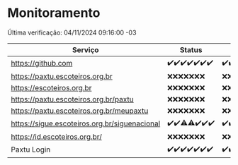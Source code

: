# Monitoramento

Última verificação: 04/11/2024 09:16:00 -03

|Serviço|Status|Últimas 24h|
|---|---|---|
|https://github.com|<span title="2024-10-28: OK=23">✔️</span><span title="2024-10-29: OK=23">✔️</span><span title="2024-10-30: OK=22">✔️</span><span title="2024-10-31: OK=23">✔️</span><span title="2024-11-01: OK=23">✔️</span><span title="2024-11-02: OK=23">✔️</span><span title="2024-11-03: OK=12">✔️</span>|<span title="03/11/2024 10:13:00 -03 : 200">✔️</span><span title="03/11/2024 11:07:00 -03 : 200">✔️</span><span title="03/11/2024 12:07:00 -03 : 200">✔️</span><span title="03/11/2024 13:09:00 -03 : 200">✔️</span><span title="03/11/2024 14:06:00 -03 : 200">✔️</span><span title="03/11/2024 15:10:00 -03 : 200">✔️</span><span title="03/11/2024 16:05:00 -03 : 200">✔️</span><span title="03/11/2024 17:08:00 -03 : 200">✔️</span><span title="03/11/2024 18:07:00 -03 : 200">✔️</span><span title="03/11/2024 19:07:00 -03 : 200">✔️</span><span title="03/11/2024 20:09:00 -03 : 200">✔️</span><span title="03/11/2024 21:42:00 -03 : 200">✔️</span><span title="03/11/2024 23:13:00 -03 : 200">✔️</span><span title="04/11/2024 00:19:00 -03 : 200">✔️</span><span title="04/11/2024 01:10:00 -03 : 200">✔️</span><span title="04/11/2024 02:09:00 -03 : 200">✔️</span><span title="04/11/2024 03:13:00 -03 : 200">✔️</span><span title="04/11/2024 04:08:00 -03 : 200">✔️</span><span title="04/11/2024 05:12:00 -03 : 200">✔️</span><span title="04/11/2024 06:10:00 -03 : 200">✔️</span><span title="04/11/2024 07:09:00 -03 : 200">✔️</span><span title="04/11/2024 08:08:00 -03 : 200">✔️</span><span title="04/11/2024 09:16:00 -03 : 200">✔️</span>|
|https://paxtu.escoteiros.org.br|<span title="2024-10-28: Falhas=23">❌</span><span title="2024-10-29: Falhas=23">❌</span><span title="2024-10-30: Falhas=22">❌</span><span title="2024-10-31: Falhas=23">❌</span><span title="2024-11-01: Falhas=23">❌</span><span title="2024-11-02: Falhas=23">❌</span><span title="2024-11-03: Falhas=12">❌</span>|<span title="03/11/2024 10:13:00 -03 : 403">❌</span><span title="03/11/2024 11:07:00 -03 : 403">❌</span><span title="03/11/2024 12:07:00 -03 : 403">❌</span><span title="03/11/2024 13:09:00 -03 : 403">❌</span><span title="03/11/2024 14:06:00 -03 : 403">❌</span><span title="03/11/2024 15:10:00 -03 : 403">❌</span><span title="03/11/2024 16:05:00 -03 : 403">❌</span><span title="03/11/2024 17:08:00 -03 : 403">❌</span><span title="03/11/2024 18:07:00 -03 : 403">❌</span><span title="03/11/2024 19:07:00 -03 : 403">❌</span><span title="03/11/2024 20:09:00 -03 : 403">❌</span><span title="03/11/2024 21:42:00 -03 : 403">❌</span><span title="03/11/2024 23:13:00 -03 : 403">❌</span><span title="04/11/2024 00:19:00 -03 : 403">❌</span><span title="04/11/2024 01:10:00 -03 : 403">❌</span><span title="04/11/2024 02:09:00 -03 : 403">❌</span><span title="04/11/2024 03:13:00 -03 : 403">❌</span><span title="04/11/2024 04:08:00 -03 : 403">❌</span><span title="04/11/2024 05:12:00 -03 : 403">❌</span><span title="04/11/2024 06:10:00 -03 : 403">❌</span><span title="04/11/2024 07:09:00 -03 : 403">❌</span><span title="04/11/2024 08:08:00 -03 : 403">❌</span><span title="04/11/2024 09:16:00 -03 : 403">❌</span>|
|https://escoteiros.org.br|<span title="2024-10-28: Falhas=23">❌</span><span title="2024-10-29: Falhas=23">❌</span><span title="2024-10-30: Falhas=22">❌</span><span title="2024-10-31: Falhas=23">❌</span><span title="2024-11-01: Falhas=23">❌</span><span title="2024-11-02: Falhas=23">❌</span><span title="2024-11-03: Falhas=12">❌</span>|<span title="03/11/2024 10:13:00 -03 : 403">❌</span><span title="03/11/2024 11:07:00 -03 : 403">❌</span><span title="03/11/2024 12:07:00 -03 : 403">❌</span><span title="03/11/2024 13:09:00 -03 : 403">❌</span><span title="03/11/2024 14:06:00 -03 : 403">❌</span><span title="03/11/2024 15:10:00 -03 : 403">❌</span><span title="03/11/2024 16:05:00 -03 : 403">❌</span><span title="03/11/2024 17:08:00 -03 : 403">❌</span><span title="03/11/2024 18:07:00 -03 : 403">❌</span><span title="03/11/2024 19:07:00 -03 : 403">❌</span><span title="03/11/2024 20:09:00 -03 : 403">❌</span><span title="03/11/2024 21:42:00 -03 : 403">❌</span><span title="03/11/2024 23:13:00 -03 : 403">❌</span><span title="04/11/2024 00:19:00 -03 : 403">❌</span><span title="04/11/2024 01:10:00 -03 : 403">❌</span><span title="04/11/2024 02:09:00 -03 : 403">❌</span><span title="04/11/2024 03:13:00 -03 : 403">❌</span><span title="04/11/2024 04:08:00 -03 : 403">❌</span><span title="04/11/2024 05:12:00 -03 : 403">❌</span><span title="04/11/2024 06:10:00 -03 : 403">❌</span><span title="04/11/2024 07:09:00 -03 : 403">❌</span><span title="04/11/2024 08:08:00 -03 : 403">❌</span><span title="04/11/2024 09:16:00 -03 : 403">❌</span>|
|https://paxtu.escoteiros.org.br/paxtu|<span title="2024-10-28: Falhas=23">❌</span><span title="2024-10-29: Falhas=23">❌</span><span title="2024-10-30: Falhas=22">❌</span><span title="2024-10-31: Falhas=23">❌</span><span title="2024-11-01: Falhas=23">❌</span><span title="2024-11-02: Falhas=23">❌</span><span title="2024-11-03: Falhas=12">❌</span>|<span title="03/11/2024 10:13:00 -03 : 403">❌</span><span title="03/11/2024 11:07:00 -03 : 403">❌</span><span title="03/11/2024 12:07:00 -03 : 403">❌</span><span title="03/11/2024 13:09:00 -03 : 403">❌</span><span title="03/11/2024 14:06:00 -03 : 403">❌</span><span title="03/11/2024 15:10:00 -03 : 403">❌</span><span title="03/11/2024 16:05:00 -03 : 403">❌</span><span title="03/11/2024 17:08:00 -03 : 403">❌</span><span title="03/11/2024 18:07:00 -03 : 403">❌</span><span title="03/11/2024 19:07:00 -03 : 403">❌</span><span title="03/11/2024 20:09:00 -03 : 403">❌</span><span title="03/11/2024 21:42:00 -03 : 403">❌</span><span title="03/11/2024 23:13:00 -03 : 403">❌</span><span title="04/11/2024 00:19:00 -03 : 403">❌</span><span title="04/11/2024 01:10:00 -03 : 403">❌</span><span title="04/11/2024 02:09:00 -03 : 403">❌</span><span title="04/11/2024 03:13:00 -03 : 403">❌</span><span title="04/11/2024 04:08:00 -03 : 403">❌</span><span title="04/11/2024 05:12:00 -03 : 403">❌</span><span title="04/11/2024 06:10:00 -03 : 403">❌</span><span title="04/11/2024 07:09:00 -03 : 403">❌</span><span title="04/11/2024 08:08:00 -03 : 403">❌</span><span title="04/11/2024 09:16:00 -03 : 403">❌</span>|
|https://paxtu.escoteiros.org.br/meupaxtu|<span title="2024-10-28: Falhas=23">❌</span><span title="2024-10-29: Falhas=23">❌</span><span title="2024-10-30: Falhas=22">❌</span><span title="2024-10-31: Falhas=23">❌</span><span title="2024-11-01: Falhas=23">❌</span><span title="2024-11-02: Falhas=23">❌</span><span title="2024-11-03: Falhas=12">❌</span>|<span title="03/11/2024 10:13:00 -03 : 403">❌</span><span title="03/11/2024 11:07:00 -03 : 403">❌</span><span title="03/11/2024 12:07:00 -03 : 403">❌</span><span title="03/11/2024 13:09:00 -03 : 403">❌</span><span title="03/11/2024 14:06:00 -03 : 403">❌</span><span title="03/11/2024 15:10:00 -03 : 403">❌</span><span title="03/11/2024 16:05:00 -03 : 403">❌</span><span title="03/11/2024 17:08:00 -03 : 403">❌</span><span title="03/11/2024 18:07:00 -03 : 403">❌</span><span title="03/11/2024 19:07:00 -03 : 403">❌</span><span title="03/11/2024 20:09:00 -03 : 403">❌</span><span title="03/11/2024 21:42:00 -03 : 403">❌</span><span title="03/11/2024 23:13:00 -03 : 403">❌</span><span title="04/11/2024 00:19:00 -03 : 403">❌</span><span title="04/11/2024 01:10:00 -03 : 403">❌</span><span title="04/11/2024 02:09:00 -03 : 403">❌</span><span title="04/11/2024 03:13:00 -03 : 403">❌</span><span title="04/11/2024 04:09:00 -03 : 403">❌</span><span title="04/11/2024 05:12:00 -03 : 403">❌</span><span title="04/11/2024 06:10:00 -03 : 403">❌</span><span title="04/11/2024 07:09:00 -03 : 403">❌</span><span title="04/11/2024 08:08:00 -03 : 403">❌</span><span title="04/11/2024 09:16:00 -03 : 403">❌</span>|
|https://sigue.escoteiros.org.br/siguenacional|<span title="2024-10-28: OK=23">✔️</span><span title="2024-10-29: OK=23">✔️</span><span title="2024-10-30: OK=21, Falhas=1">⚠️</span><span title="2024-10-31: OK=22, Falhas=1">⚠️</span><span title="2024-11-01: OK=23">✔️</span><span title="2024-11-02: OK=23">✔️</span><span title="2024-11-03: OK=12">✔️</span>|<span title="03/11/2024 10:13:00 -03 : 200">✔️</span><span title="03/11/2024 11:07:00 -03 : 200">✔️</span><span title="03/11/2024 12:07:00 -03 : 200">✔️</span><span title="03/11/2024 13:09:00 -03 : 200">✔️</span><span title="03/11/2024 14:06:00 -03 : 200">✔️</span><span title="03/11/2024 15:10:00 -03 : 200">✔️</span><span title="03/11/2024 16:05:00 -03 : 200">✔️</span><span title="03/11/2024 17:08:00 -03 : 200">✔️</span><span title="03/11/2024 18:07:00 -03 : 200">✔️</span><span title="03/11/2024 19:07:00 -03 : 200">✔️</span><span title="03/11/2024 20:09:00 -03 : 0">❌</span><span title="03/11/2024 21:42:00 -03 : 200">✔️</span><span title="03/11/2024 23:13:00 -03 : 200">✔️</span><span title="04/11/2024 00:19:00 -03 : 200">✔️</span><span title="04/11/2024 01:10:00 -03 : 200">✔️</span><span title="04/11/2024 02:09:00 -03 : 200">✔️</span><span title="04/11/2024 03:13:00 -03 : 200">✔️</span><span title="04/11/2024 04:09:00 -03 : 200">✔️</span><span title="04/11/2024 05:12:00 -03 : 200">✔️</span><span title="04/11/2024 06:10:00 -03 : 200">✔️</span><span title="04/11/2024 07:09:00 -03 : 200">✔️</span><span title="04/11/2024 08:08:00 -03 : 200">✔️</span><span title="04/11/2024 09:16:00 -03 : 0">❌</span>|
|https://id.escoteiros.org.br/|<span title="2024-10-28: Falhas=23">❌</span><span title="2024-10-29: Falhas=23">❌</span><span title="2024-10-30: Falhas=22">❌</span><span title="2024-10-31: Falhas=23">❌</span><span title="2024-11-01: Falhas=23">❌</span><span title="2024-11-02: Falhas=23">❌</span><span title="2024-11-03: Falhas=12">❌</span>|<span title="03/11/2024 10:13:00 -03 : 403">❌</span><span title="03/11/2024 11:07:00 -03 : 403">❌</span><span title="03/11/2024 12:07:00 -03 : 403">❌</span><span title="03/11/2024 13:09:00 -03 : 403">❌</span><span title="03/11/2024 14:06:00 -03 : 403">❌</span><span title="03/11/2024 15:10:00 -03 : 403">❌</span><span title="03/11/2024 16:05:00 -03 : 403">❌</span><span title="03/11/2024 17:08:00 -03 : 403">❌</span><span title="03/11/2024 18:07:00 -03 : 403">❌</span><span title="03/11/2024 19:07:00 -03 : 403">❌</span><span title="03/11/2024 20:09:00 -03 : 403">❌</span><span title="03/11/2024 21:42:00 -03 : 403">❌</span><span title="03/11/2024 23:13:00 -03 : 403">❌</span><span title="04/11/2024 00:19:00 -03 : 403">❌</span><span title="04/11/2024 01:10:00 -03 : 403">❌</span><span title="04/11/2024 02:09:00 -03 : 403">❌</span><span title="04/11/2024 03:13:00 -03 : 403">❌</span><span title="04/11/2024 04:09:00 -03 : 403">❌</span><span title="04/11/2024 05:12:00 -03 : 403">❌</span><span title="04/11/2024 06:10:00 -03 : 403">❌</span><span title="04/11/2024 07:09:00 -03 : 403">❌</span><span title="04/11/2024 08:08:00 -03 : 403">❌</span><span title="04/11/2024 09:16:00 -03 : 403">❌</span>|
|Paxtu Login|<span title="2024-10-28: OK=23">✔️</span><span title="2024-10-29: OK=23">✔️</span><span title="2024-10-30: OK=22">✔️</span><span title="2024-10-31: OK=23">✔️</span><span title="2024-11-01: OK=23">✔️</span><span title="2024-11-02: OK=23">✔️</span><span title="2024-11-03: OK=12">✔️</span>|<span title="03/11/2024 10:13:00 -03 : 200">✔️</span><span title="03/11/2024 11:07:00 -03 : 200">✔️</span><span title="03/11/2024 12:07:00 -03 : 200">✔️</span><span title="03/11/2024 13:09:00 -03 : 200">✔️</span><span title="03/11/2024 14:06:00 -03 : 200">✔️</span><span title="03/11/2024 15:10:00 -03 : 200">✔️</span><span title="03/11/2024 16:05:00 -03 : 200">✔️</span><span title="03/11/2024 17:08:00 -03 : 200">✔️</span><span title="03/11/2024 18:07:00 -03 : 200">✔️</span><span title="03/11/2024 19:07:00 -03 : 200">✔️</span><span title="03/11/2024 20:09:00 -03 : 200">✔️</span><span title="03/11/2024 21:42:00 -03 : 200">✔️</span><span title="03/11/2024 23:13:00 -03 : 200">✔️</span><span title="04/11/2024 00:19:00 -03 : 200">✔️</span><span title="04/11/2024 01:10:00 -03 : 200">✔️</span><span title="04/11/2024 02:09:00 -03 : 200">✔️</span><span title="04/11/2024 03:13:00 -03 : 200">✔️</span><span title="04/11/2024 04:09:00 -03 : 200">✔️</span><span title="04/11/2024 05:12:00 -03 : 200">✔️</span><span title="04/11/2024 06:10:00 -03 : 200">✔️</span><span title="04/11/2024 07:09:00 -03 : 200">✔️</span><span title="04/11/2024 08:08:00 -03 : 200">✔️</span><span title="04/11/2024 09:16:00 -03 : 200">✔️</span>|
